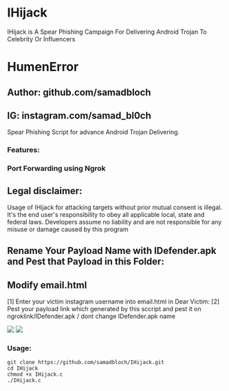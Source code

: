 # IHijack
IHijack is A Spear Phishing Campaign For Delivering Android Trojan To Celebrity Or Influencers


# HumenError
## Author: github.com/samadbloch
## IG: instagram.com/samad_bl0ch


Spear Phishing Script for advance Android Trojan Delivering. 

### Features:
### Port Forwarding using Ngrok

## Legal disclaimer:

Usage of IHijack for attacking targets without prior mutual consent is illegal. It's the end user's responsibility to obey all applicable local, state and federal laws. Developers assume no liability and are not responsible for any misuse or damage caused by this program 

## Rename Your Payload Name with IDefender.apk and Pest that Payload in this Folder: 
## Modify email.html

[1] Enter your victim instagram username into email.html in Dear Victim:
[2] Pest your payload link which generated by this sccript and pest it on ngroklink/IDefender.apk / dont change IDefender.apk name

![](https://raw.githubusercontent.com/samadbloch/IHijack/master/img/Screenshot_20200702_043228.png)
![](https://raw.githubusercontent.com/samadbloch/IHijack/master/img/Screenshot_20200702_043337.png)

### Usage:
```
git clone https://github.com/samadbloch/IHijack.git
cd IHijack
chmod +x IHijack.c
./IHijack.c
